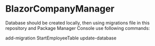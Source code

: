 # BlazorCompanyManager

Database should be created locally, then using migrations file in this repository and Package Manager Console use following commands:

add-migration StartEmployeeTable
update-database
